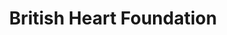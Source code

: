 ---
title: "British Heart Foundation"
url: /burgess-hill/british-heart-foundation/
shop: charity
---